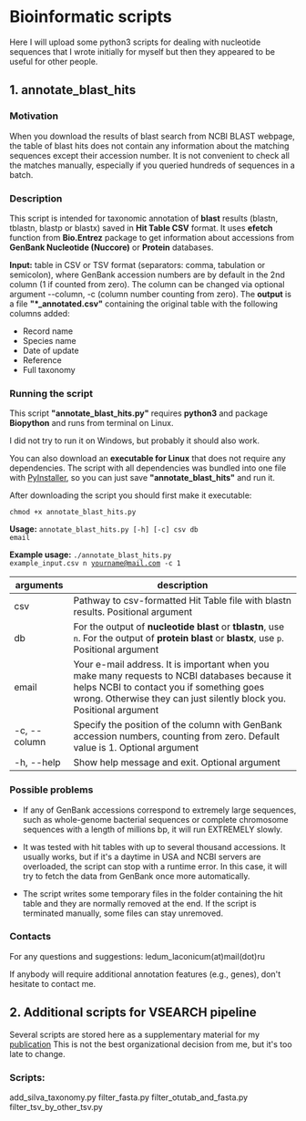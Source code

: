 # Bioinformatic scripts
Here I will upload some python3 scripts for dealing with nucleotide sequences that I wrote initially for myself but then they appeared to be useful for other people.
## 1. annotate_blast_hits
### Motivation

When you download the results of blast search from NCBI BLAST webpage, the table of blast hits does not contain any information about the matching sequences except their accession number.
It is not convenient to check all the matches manually, especially if you queried hundreds of sequences in a batch.

### Description

This script is intended for taxonomic annotation of **blast** results (blastn, tblastn, blastp or blastx) saved in **Hit Table CSV** format. It uses **efetch** function from **Bio.Entrez** package to get information about accessions from **GenBank Nucleotide (Nuccore)** or **Protein** databases.

**Input:** table in CSV or TSV format (separators: comma, tabulation or semicolon), where GenBank accession numbers are by default in the 2nd column (1 if counted from zero). The column can be changed via optional argument --column, -c (column number counting from zero).
The **output** is a file **"*_annotated.csv"** containing the original table with the following columns added:

* Record name
* Species name
* Date of update
* Reference
* Full taxonomy

### Running the script
This script **"annotate_blast_hits.py"** requires **python3** and package **Biopython** and runs from terminal on Linux.

I did not try to run it on Windows, but probably it should also work.

You can also download an **executable for Linux** that does not require any dependencies. The script with all dependencies was bundled into one file with [PyInstaller](http://www.pyinstaller.org/), so you can just save **"annotate_blast_hits"** and run it.

After downloading the script you should first make it executable:

<code>chmod +x annotate_blast_hits.py</code>

**Usage:**  <code>annotate_blast_hits.py [-h] [-c] csv db email</code>

**Example usage:** <code>./annotate_blast_hits.py example_input.csv n yourname@mail.com -c 1</code>

| arguments | description |
| --- | --- |
| csv | Pathway to csv-formatted Hit Table file with blastn results. Positional argument |
| db | For the output of **nucleotide blast** or **tblastn**, use <code>n</code>. For the output of **protein blast** or **blastx**, use <code>p</code>. Positional argument |
| email | Your e-mail address. It is important when you make many requests to NCBI databases because it helps NCBI to contact you if something goes wrong. Otherwise they can just silently block you. Positional argument |
| -c, --column | Specify the position of the column with GenBank accession numbers, counting from zero. Default value is 1. Optional argument |
| -h, --help | Show help message and exit. Optional argument |


### Possible problems
* If any of GenBank accessions correspond to extremely large sequences, such as whole-genome bacterial sequences or complete chromosome sequences with a length of millions bp, it will run EXTREMELY slowly.

* It was tested with hit tables with up to several thousand accessions. It usually works, but if it's a daytime in USA and NCBI servers are overloaded, the script can stop with a runtime error. In this case, it will try to fetch the data from GenBank once more automatically.

* The script writes some temporary files in the folder containing the hit table and they are normally removed at the end. If the script is terminated manually, some files can stay unremoved.

### Contacts
For any questions and suggestions: ledum_laconicum(at)mail(dot)ru

If anybody will require additional annotation features (e.g., genes), don't hesitate to contact me.




## 2. Additional scripts for VSEARCH pipeline
Several scripts are stored here as a supplementary material for my [publication](https://doi.org/10.1016/j.funeco.2018.11.006)
This is not the best organizational decision from me, but it's too late to change.
### Scripts:
add_silva_taxonomy.py
filter_fasta.py
filter_otutab_and_fasta.py
filter_tsv_by_other_tsv.py
